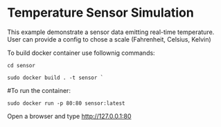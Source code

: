# Temperature Sensor Simulation

This example demonstrate a sensor data emitting real-time temperature.
User can provide a config to chose a scale (Fahrenheit, Celsius, Kelvin)

To build docker container use follownig commands:

```
cd sensor

sudo docker build . -t sensor `

```

#To run the container:

```sudo docker run -p 80:80 sensor:latest```

Open a browser and type http://127.0.0.1:80











